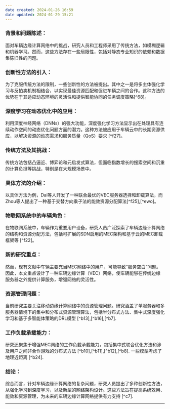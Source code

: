 ```yaml
---
date created: 2024-01-26 16:59
date updated: 2024-01-29 15:21
---
```


### 背景和问题陈述：
面对车辆边缘计算网络中的挑战，研究人员和工程师采用了传统方法，如模糊逻辑和机器学习。然而，这些方法存在一些局限性，包括对静态专业知识的依赖和数据集陈旧性的问题。

### 创新性方法的引入：
为了克服传统方法的限制，一些创新性的方法被提出。其中之一是将多主体强化学习与反拍卖机制相结合，以实现最佳资源匹配和促进车辆之间的合作。这种方法的优势在于其适应动态环境的灵活性和提供智能协同的任务调度策略[^68]。

### 深度学习在动态优化中的应用：
利用深度神经网络（DNNs）的强大功能，深度强化学习方法显示出在处理具有连续动作空间的动态优化问题方面的潜力。这种方法被应用于车辆云中的长期资源供应，以解决资源的动态需求和服务质量（QoS）要求 [^f27]。

### 传统方法及其挑战：
传统方法包括凸逼近、博弈论和元启发式算法，但面临指数增长的搜索空间和沉重的计算负担等挑战，特别是在大规模场景中。

### 具体方法的介绍：
以具体方法为例，Dai等人开发了一种联合最优的VEC服务器选择和卸载算法，而Zhou等人提出了一种基于交替方向乘子法的能效资源分配算法[^f25],[^ewo]。

### 物联网系统中的车辆角色：
在物联网系统中，车辆作为重要用户设备，研究人员广泛探索了车辆边缘计算网络的结构和资源分配方法，包括可扩展的SDN启用的MEC架构和基于云的MEC卸载框架等 [^f22]。

### 新的研究重点：
然而，现有文献中车辆主要充当MEC网络中的用户，可能导致“服务空白”问题。因此，本文重点设计了一种车辆边缘计算（VEC）网络，使车辆能够在传统边缘服务器之外提供计算服务，增强网络的灵活性。

### 资源管理问题：
当前研究主要关注移动边缘计算网络中的资源管理问题。研究涵盖了单服务器和多服务器情境下的集中和分布式资源管理算法，包括半分布式方法、集中式深度强化学习和基于多智能体策略的DRL模型 [^b13],[^b16],[^b7].

### 工作负载承载能力：
研究还聚焦于增强MEC网络的工作负载承载能力，包括集中式联合优化方法和涉及用户之间非合作游戏的分布式方法 [^b10],[^b11],[^b12],[^b8]. 一些模型考虑了地理近距离 [^b24].

### 结论：
综合而言，针对车辆边缘计算网络的复杂问题，研究人员提出了多种创新性方法，从强化学习到深度学习，以及新型的网络架构设计。这些方法旨在提高系统效用、能效和资源管理，为未来的车辆边缘计算网络提供有力支持 [^c7].



---

